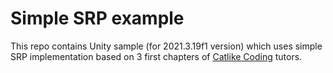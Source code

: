 # Simple SRP example

This repo contains Unity sample (for 2021.3.19f1 version) which uses simple SRP implementation based on 3 first chapters of [Catlike Coding](https://catlikecoding.com/unity/tutorials/custom-srp/) tutors.